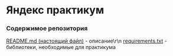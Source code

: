 # Яндекс практикум
### Содержимое репозитория
[README.md (настоящий файл)](README.md) - описание\r\n
[requirements.txt](requirements.txt) - библиотеки, необходимые для практикума
